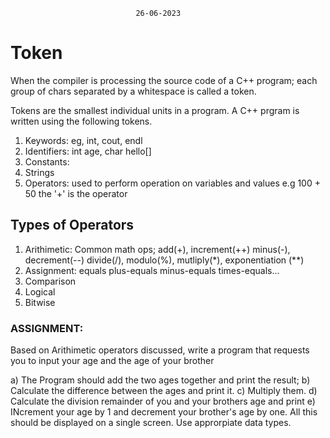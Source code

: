                                 26-06-2023
# Token
When the compiler is processing the source code of a C++ program; 
each group of chars separated by a whitespace is called a token.

Tokens are the smallest individual units in a program. 
A C++ prgram is written using the following tokens.

1. Keywords: eg, int, cout, endl
2. Identifiers: int age, char hello[]
3. Constants:
4. Strings
5. Operators: used to perform operation on variables and values
    e.g 100 + 50 the  '+' is the operator

## Types of Operators
1. Arithimetic: 
    Common math ops; 
        add(+), increment(++)
        minus(-), decrement(--)
        divide(/), 
        modulo(%), 
        mutliply(*), exponentiation (**)
2. Assignment: equals plus-equals minus-equals times-equals...
3. Comparison
4. Logical
5. Bitwise 

### ASSIGNMENT:
Based on Arithimetic operators discussed, 
write a program that requests you to input 
your age
and 
the age of your brother

a) The Program should add the two ages together and print the result;
b) Calculate the difference between the ages and print it.
c) Multiply them.
d) Calculate the division remainder of you and your brothers age and print
e) INcrement your age by 1 and decrement your brother's age by one.
All this should be displayed on a single screen. Use approrpiate data types.